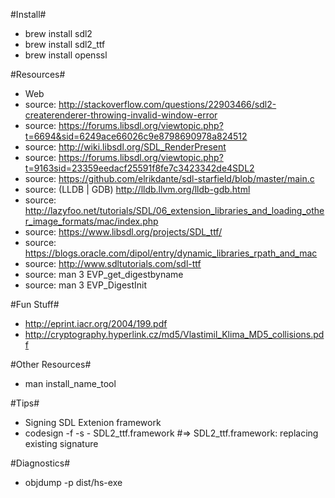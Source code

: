 #Install#
* brew install sdl2
* brew install sdl2_ttf
* brew install openssl

#Resources#
* Web
* source: http://stackoverflow.com/questions/22903466/sdl2-createrenderer-throwing-invalid-window-error
* source: https://forums.libsdl.org/viewtopic.php?t=6694&sid=6249ace66026c9e8798690978a824512
* source: http://wiki.libsdl.org/SDL_RenderPresent
* source: https://forums.libsdl.org/viewtopic.php?t=9163sid=23359eedacf25591f8fe7c3423342de4SDL2
* source: https://github.com/elrikdante/sdl-starfield/blob/master/main.c
* source: (LLDB | GDB) http://lldb.llvm.org/lldb-gdb.html
* source: http://lazyfoo.net/tutorials/SDL/06_extension_libraries_and_loading_other_image_formats/mac/index.php
* source: https://www.libsdl.org/projects/SDL_ttf/
* source: https://blogs.oracle.com/dipol/entry/dynamic_libraries_rpath_and_mac
* source: http://www.sdltutorials.com/sdl-ttf
* source: man 3 EVP_get_digestbyname
* source: man 3 EVP_DigestInit

#Fun Stuff#
* http://eprint.iacr.org/2004/199.pdf 
* http://cryptography.hyperlink.cz/md5/Vlastimil_Klima_MD5_collisions.pdf

#Other Resources#
* man install_name_tool

#Tips#
* Signing SDL Extenion framework
* codesign -f -s - SDL2_ttf.framework #=> SDL2_ttf.framework: replacing existing signature

#Diagnostics#
* objdump -p dist/hs-exe

